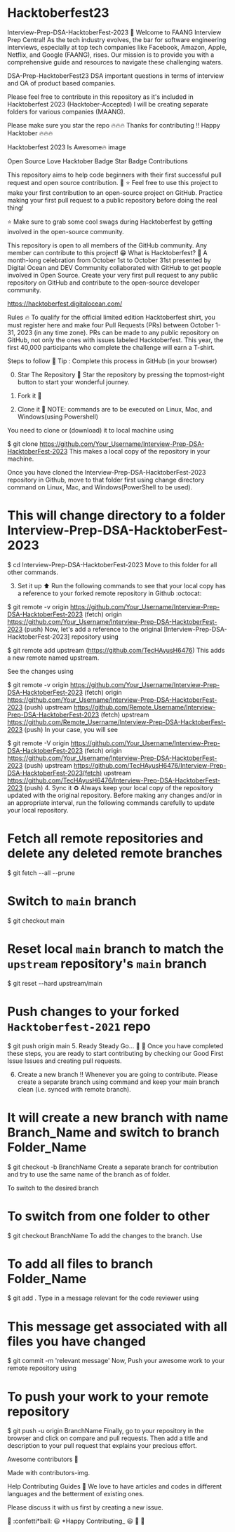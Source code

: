 # Hacktoberfest23
Interview-Prep-DSA-HacktoberFest-2023
🚀 Welcome to FAANG Interview Prep Central! As the tech industry evolves, the bar for software engineering interviews, especially at top tech companies like Facebook, Amazon, Apple, Netflix, and Google (FAANG), rises. Our mission is to provide you with a comprehensive guide and resources to navigate these challenging waters.

DSA-Prep-HacktoberFest23
DSA important questions in terms of interview and OA of product based companies.

Please feel free to contribute in this repository as it's included in Hacktoberfest 2023 (Hacktober-Accepted) I will be creating separate folders for various companies (MAANG).

Please make sure you star the repo 🔥🔥🔥
Thanks for contributing !! Happy Hacktober 🔥🔥🔥

Hacktoberfest 2023 Is Awesome🔥
image

Open Source Love Hacktober Badge Star Badge Contributions

This repository aims to help code beginners with their first successful pull request and open source contribution. 🥳
⭐ Feel free to use this project to make your first contribution to an open-source project on GitHub. Practice making your first pull request to a public repository before doing the real thing!

⭐ Make sure to grab some cool swags during Hacktoberfest by getting involved in the open-source community.

This repository is open to all members of the GitHub community. Any member can contribute to this project! 😁
What is Hacktoberfest? 🤔
A month-long celebration from October 1st to October 31st presented by Digital Ocean and DEV Community collaborated with GitHub to get people involved in Open Source. Create your very first pull request to any public repository on GitHub and contribute to the open-source developer community.

https://hacktoberfest.digitalocean.com/

Rules 🔥
To qualify for the official limited edition Hacktoberfest shirt, you must register here and make four Pull Requests (PRs) between October 1-31, 2023 (in any time zone). PRs can be made to any public repository on GitHub, not only the ones with issues labeled Hacktoberfest. This year, the first 40,000 participants who complete the challenge will earn a T-shirt.

Steps to follow 📜
Tip : Complete this process in GitHub (in your browser)

0. Star The Repository 🌟
Star the repository by pressing the topmost-right button to start your wonderful journey.

1. Fork it 🍴
2. Clone it 👥
NOTE: commands are to be executed on Linux, Mac, and Windows(using Powershell)

You need to clone or (download) it to local machine using

$ git clone https://github.com/Your_Username/Interview-Prep-DSA-HacktoberFest-2023
This makes a local copy of the repository in your machine.

Once you have cloned the Interview-Prep-DSA-HacktoberFest-2023 repository in Github, move to that folder first using change directory command on Linux, Mac, and Windows(PowerShell to be used).

# This will change directory to a folder Interview-Prep-DSA-HacktoberFest-2023
$ cd Interview-Prep-DSA-HacktoberFest-2023
Move to this folder for all other commands.

3. Set it up ⬆️
Run the following commands to see that your local copy has a reference to your forked remote repository in Github :octocat:

$ git remote -v
origin  https://github.com/Your_Username/Interview-Prep-DSA-HacktoberFest-2023 (fetch)
origin  https://github.com/Your_Username/Interview-Prep-DSA-HacktoberFest-2023 (push)
Now, let's add a reference to the original [Interview-Prep-DSA-HacktoberFest-2023] repository using

$ git remote add upstream (https://github.com/TecHAyusH6476)
This adds a new remote named upstream.

See the changes using

$ git remote -v
origin    https://github.com/Your_Username/Interview-Prep-DSA-HacktoberFest-2023 (fetch)
origin    https://github.com/Your_Username/Interview-Prep-DSA-HacktoberFest-2023 (push)
upstream  https://github.com/Remote_Username/Interview-Prep-DSA-HacktoberFest-2023 (fetch)
upstream  https://github.com/Remote_Username/Interview-Prep-DSA-HacktoberFest-2023 (push)
In your case, you will see

$ git remote -V
origin    https://github.com/Your_Username/Interview-Prep-DSA-HacktoberFest-2023 (fetch)
origin    https://github.com/Your_Username/Interview-Prep-DSA-HacktoberFest-2023 (push)
upstream  https://github.com/TecHAyusH6476/Interview-Prep-DSA-HacktoberFest-2023(fetch)
upstream  https://github.com/TecHAyusH6476/Interview-Prep-DSA-HacktoberFest-2023 (push)
4. Sync it ♻️
Always keep your local copy of the repository updated with the original repository. Before making any changes and/or in an appropriate interval, run the following commands carefully to update your local repository.

# Fetch all remote repositories and delete any deleted remote branches
$ git fetch --all --prune

# Switch to `main` branch
$ git checkout main

# Reset local `main` branch to match the `upstream` repository's `main` branch
$ git reset --hard upstream/main

# Push changes to your forked `Hacktoberfest-2021` repo
$ git push origin main
5. Ready Steady Go... 🐢 🐇
Once you have completed these steps, you are ready to start contributing by checking our Good First Issue Issues and creating pull requests.

6. Create a new branch ‼️
Whenever you are going to contribute. Please create a separate branch using command and keep your main branch clean (i.e. synced with remote branch).

# It will create a new branch with name Branch_Name and switch to branch Folder_Name
$ git checkout -b BranchName
Create a separate branch for contribution and try to use the same name of the branch as of folder.

To switch to the desired branch

# To switch from one folder to other
$ git checkout BranchName
To add the changes to the branch. Use

# To add all files to branch Folder_Name
$ git add .
Type in a message relevant for the code reviewer using

# This message get associated with all files you have changed
$ git commit -m 'relevant message'
Now, Push your awesome work to your remote repository using

# To push your work to your remote repository
$ git push -u origin BranchName
Finally, go to your repository in the browser and click on compare and pull requests. Then add a title and description to your pull request that explains your precious effort.

Awesome contributors 🤩

Made with contributors-img.

Help Contributing Guides 👑
We love to have articles and codes in different languages and the betterment of existing ones.

Please discuss it with us first by creating a new issue.

🎉 :confetti*ball: 😃 *Happy Contributing_ 😃 🎊 🎉
